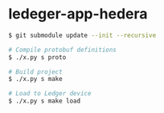 # ledeger-app-hedera

``` bash
$ git submodule update --init --recursive

# Compile protobuf definitions
$ ./x.py s proto

# Build project
$ ./x.py s make

# Load to Ledger device
$ ./x.py s make load
```
